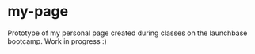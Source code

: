 # my-page
Prototype of my personal page created during classes on the launchbase bootcamp. Work in progress :)
